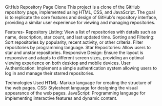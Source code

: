 GitHub Repository Page Clone
This project is a clone of the GitHub repository page, implemented using HTML, CSS, and JavaScript. The goal is to replicate the core features and design of GitHub's repository interface, providing a similar user experience for viewing and managing repositories.

Features-
Repository Listing: View a list of repositories with details such as name, description, star count, and last updated time.
Sorting and Filtering: Sort repositories by popularity, recent activity, or other criteria. Filter repositories by programming language.
Star Repositories: Allow users to star and unstar repositories.
Responsive Design: Ensure the layout is responsive and adapts to different screen sizes, providing an optimal viewing experience on both desktop and mobile devices.
User Authentication: Implement a simple authentication system allowing users to log in and manage their starred repositories.


Technologies Used
HTML: Markup language for creating the structure of the web pages.
CSS: Stylesheet language for designing the visual appearance of the web pages.
JavaScript: Programming language for implementing interactive features and dynamic content.
